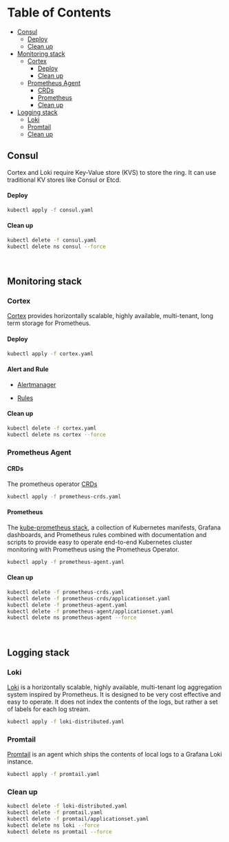 Table of Contents
=================

- [Consul](#consul)
    + [Deploy](#deploy)
    + [Clean up](#clean-up)
- [Monitoring stack](#monitoring-stack)
    * [Cortex](#cortex)
        + [Deploy](#deploy-1)
        + [Clean up](#clean-up-1)
    * [Prometheus Agent](#prometheus-agent)
        + [CRDs](#crds)
        + [Prometheus](#prometheus)
        + [Clean up](#clean-up-2)
- [Logging stack](#logging-stack)
    * [Loki](#loki)
    * [Promtail](#promtail)
    * [Clean up](#clean-up-3)


## Consul

Cortex and Loki require Key-Value store (KVS) to store the ring. It can use traditional KV stores like Consul or Etcd.

#### Deploy

```bash
kubectl apply -f consul.yaml
```

#### Clean up

```bash
kubectl delete -f consul.yaml
kubectl delete ns consul --force
```

<br/>

## Monitoring stack

### Cortex

[Cortex](https://github.com/cortexproject/cortex) provides horizontally scalable, highly available, multi-tenant, long term storage for Prometheus.

#### Deploy

```bash
kubectl apply -f cortex.yaml
```

#### Alert and Rule

- [Alertmanager](../cortex-alert-rules/alertmanager.md)

- [Rules](../cortex-alert-rules/rules.md)


#### Clean up

```bash
kubectl delete -f cortex.yaml
kubectl delete ns cortex --force
```

### Prometheus Agent

#### CRDs
The prometheus operator [CRDs](https://github.com/prometheus-operator/prometheus-operator#customresourcedefinitions)

```bash
kubectl apply -f prometheus-crds.yaml
```

#### Prometheus
The [kube-prometheus stack](https://github.com/prometheus-community/helm-charts/tree/main/charts/kube-prometheus-stack), a collection of Kubernetes manifests, Grafana dashboards, and Prometheus rules combined with documentation and scripts to provide easy to operate end-to-end Kubernetes cluster monitoring with Prometheus using the Prometheus Operator.

```bash
kubectl apply -f prometheus-agent.yaml
```

#### Clean up

```bash
kubectl delete -f prometheus-crds.yaml
kubectl delete -f prometheus-crds/applicationset.yaml
kubectl delete -f prometheus-agent.yaml
kubectl delete -f prometheus-agent/applicationset.yaml
kubectl delete ns prometheus-agent --force
```

<br/>

## Logging stack

### Loki
[Loki](https://grafana.com/oss/loki/) is a horizontally scalable, highly available, multi-tenant log aggregation system inspired by Prometheus. It is designed to be very cost effective and easy to operate. It does not index the contents of the logs, but rather a set of labels for each log stream.

```bash
kubectl apply -f loki-distributed.yaml
```

### Promtail
[Promtail](https://grafana.com/docs/loki/latest/clients/promtail/) is an agent which ships the contents of local logs to a Grafana Loki instance.

```bash
kubectl apply -f promtail.yaml
```

### Clean up

```bash
kubectl delete -f loki-distributed.yaml
kubectl delete -f promtail.yaml
kubectl delete -f promtail/applicationset.yaml
kubectl delete ns loki --force
kubectl delete ns promtail --force
```

<br/>
